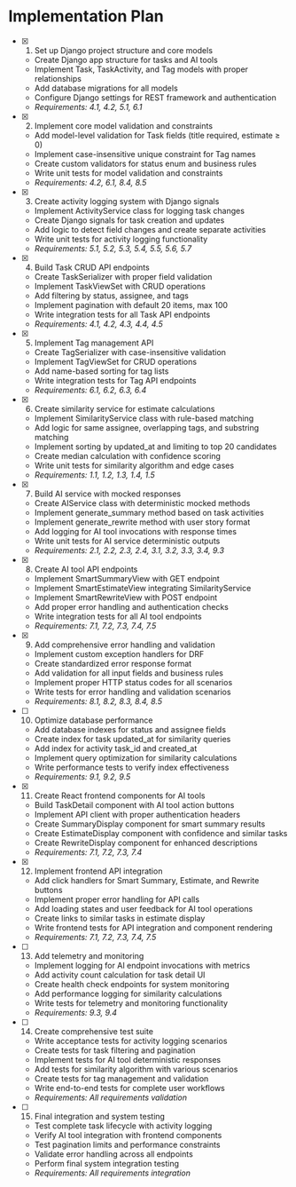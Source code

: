 # Implementation Plan

- [x] 1. Set up Django project structure and core models
  - Create Django app structure for tasks and AI tools
  - Implement Task, TaskActivity, and Tag models with proper relationships
  - Add database migrations for all models
  - Configure Django settings for REST framework and authentication
  - _Requirements: 4.1, 4.2, 5.1, 6.1_

- [x] 2. Implement core model validation and constraints
  - Add model-level validation for Task fields (title required, estimate ≥ 0)
  - Implement case-insensitive unique constraint for Tag names
  - Create custom validators for status enum and business rules
  - Write unit tests for model validation and constraints
  - _Requirements: 4.2, 6.1, 8.4, 8.5_

- [x] 3. Create activity logging system with Django signals
  - Implement ActivityService class for logging task changes
  - Create Django signals for task creation and updates
  - Add logic to detect field changes and create separate activities
  - Write unit tests for activity logging functionality
  - _Requirements: 5.1, 5.2, 5.3, 5.4, 5.5, 5.6, 5.7_

- [x] 4. Build Task CRUD API endpoints
  - Create TaskSerializer with proper field validation
  - Implement TaskViewSet with CRUD operations
  - Add filtering by status, assignee, and tags
  - Implement pagination with default 20 items, max 100
  - Write integration tests for all Task API endpoints
  - _Requirements: 4.1, 4.2, 4.3, 4.4, 4.5_

- [x] 5. Implement Tag management API
  - Create TagSerializer with case-insensitive validation
  - Implement TagViewSet for CRUD operations
  - Add name-based sorting for tag lists
  - Write integration tests for Tag API endpoints
  - _Requirements: 6.1, 6.2, 6.3, 6.4_

- [x] 6. Create similarity service for estimate calculations
  - Implement SimilarityService class with rule-based matching
  - Add logic for same assignee, overlapping tags, and substring matching
  - Implement sorting by updated_at and limiting to top 20 candidates
  - Create median calculation with confidence scoring
  - Write unit tests for similarity algorithm and edge cases
  - _Requirements: 1.1, 1.2, 1.3, 1.4, 1.5_

- [x] 7. Build AI service with mocked responses
  - Create AIService class with deterministic mocked methods
  - Implement generate_summary method based on task activities
  - Implement generate_rewrite method with user story format
  - Add logging for AI tool invocations with response times
  - Write unit tests for AI service deterministic outputs
  - _Requirements: 2.1, 2.2, 2.3, 2.4, 3.1, 3.2, 3.3, 3.4, 9.3_

- [x] 8. Create AI tool API endpoints
  - Implement SmartSummaryView with GET endpoint
  - Implement SmartEstimateView integrating SimilarityService
  - Implement SmartRewriteView with POST endpoint
  - Add proper error handling and authentication checks
  - Write integration tests for all AI tool endpoints
  - _Requirements: 7.1, 7.2, 7.3, 7.4, 7.5_

- [x] 9. Add comprehensive error handling and validation
  - Implement custom exception handlers for DRF
  - Create standardized error response format
  - Add validation for all input fields and business rules
  - Implement proper HTTP status codes for all scenarios
  - Write tests for error handling and validation scenarios
  - _Requirements: 8.1, 8.2, 8.3, 8.4, 8.5_

- [ ] 10. Optimize database performance
  - Add database indexes for status and assignee fields
  - Create index for task updated_at for similarity queries
  - Add index for activity task_id and created_at
  - Implement query optimization for similarity calculations
  - Write performance tests to verify index effectiveness
  - _Requirements: 9.1, 9.2, 9.5_

- [x] 11. Create React frontend components for AI tools
  - Build TaskDetail component with AI tool action buttons
  - Implement API client with proper authentication headers
  - Create SummaryDisplay component for smart summary results
  - Create EstimateDisplay component with confidence and similar tasks
  - Create RewriteDisplay component for enhanced descriptions
  - _Requirements: 7.1, 7.2, 7.3, 7.4_

- [x] 12. Implement frontend API integration
  - Add click handlers for Smart Summary, Estimate, and Rewrite buttons
  - Implement proper error handling for API calls
  - Add loading states and user feedback for AI tool operations
  - Create links to similar tasks in estimate display
  - Write frontend tests for API integration and component rendering
  - _Requirements: 7.1, 7.2, 7.3, 7.4, 7.5_

- [ ] 13. Add telemetry and monitoring
  - Implement logging for AI endpoint invocations with metrics
  - Add activity count calculation for task detail UI
  - Create health check endpoints for system monitoring
  - Add performance logging for similarity calculations
  - Write tests for telemetry and monitoring functionality
  - _Requirements: 9.3, 9.4_

- [ ] 14. Create comprehensive test suite
  - Write acceptance tests for activity logging scenarios
  - Create tests for task filtering and pagination
  - Implement tests for AI tool deterministic responses
  - Add tests for similarity algorithm with various scenarios
  - Create tests for tag management and validation
  - Write end-to-end tests for complete user workflows
  - _Requirements: All requirements validation_

- [ ] 15. Final integration and system testing
  - Test complete task lifecycle with activity logging
  - Verify AI tool integration with frontend components
  - Test pagination limits and performance constraints
  - Validate error handling across all endpoints
  - Perform final system integration testing
  - _Requirements: All requirements integration_